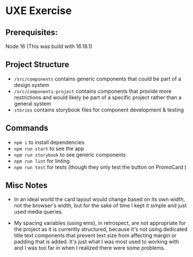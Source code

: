 # UXE Exercise

## Prerequisites:
Node 16 (This was build with 16.18.1)

## Project Structure

 * `/src/components` contains generic components that could be part of a design system
 * `/src/components-project` contains components that provide more restrictions and would likely be part of a specific project rather than a general system
 * `stories` contains storybook files for component development & testing


## Commands
* `npm i` to install dependencies
* `npm run start` to see the app
* `npm run storybook` to see generic components
* `npm run lint` for linting
* `npm run test` for tests (though they only test the button on PromoCard )

## Misc Notes
* In an ideal world the card layout would change based on its own width, not the browser's width, but for the sake of time I kept it simple and just used media queries.

* My spacing variables (using ems), in retrospect, are not appropriate for the project as it is currently structured, because it's not using dedicated title text components that prevent text size from affecting margin or padding that is added. It's just what I was most used to working with and I was too far in when I realized there were some problems.
